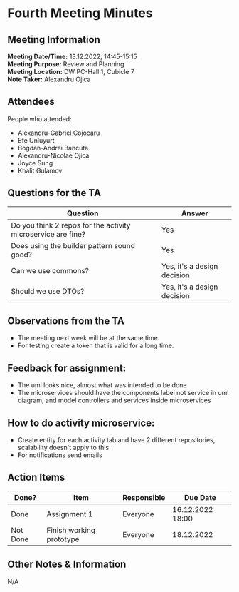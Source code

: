 # Fourth Meeting Minutes
## Meeting Information
**Meeting Date/Time:** 13.12.2022, 14:45-15:15  
**Meeting Purpose:**  Review and Planning  
**Meeting Location:** DW PC-Hall 1, Cubicle 7  
**Note Taker:** Alexandru Ojica  

## Attendees
People who attended:
- Alexandru-Gabriel Cojocaru
- Efe Unluyurt
- Bogdan-Andrei Bancuta
- Alexandru-Nicolae Ojica
- Joyce Sung
- Khalit Gulamov

<!---## Agenda Items

Item | Description
---- | ----
Agenda Item 1 | • <br>• <br>• <br>• <br>•-->

## Questions for the TA
| Question                                                                                 | Answer                                                             |
|------------------------------------------------------------------------------------------|--------------------------------------------------------------------|
| Do you think 2 repos for the activity microservice are fine? | Yes   |
| Does using the builder pattern sound good? | Yes |
| Can we use commons? | Yes, it's a design decision |
| Should we use DTOs? | Yes, it's a design decision |

## Observations from the TA
- The meeting next week will be at the same time.
- For testing create a token that is valid for a long time.

## Feedback for assignment:
- The uml looks nice, almost what was intended to be done
- The microservices should have the components label not service in uml diagram, and model controllers and services inside microservices

## How to do activity microservice:
- Create entity for each activity tab and have 2 different repositories, scalability doesn't apply to this
- For notifications send emails

## Action Items
| Done?    | Item                                                                                             | Responsible | Due Date   |
|----------|--------------------------------------------------------------------------------------------------| ---- |------------|
| Done | Assignment 1                     | Everyone | 16.12.2022 18:00 |
| Not Done | Finish working prototype | Everyone | 18.12.2022 |
## Other Notes & Information
N/A

